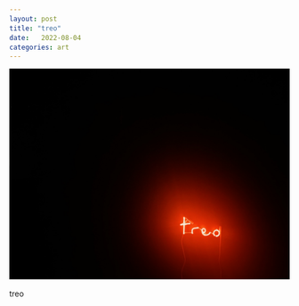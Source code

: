 ```yaml
---
layout: post
title: "treo"
date:   2022-08-04
categories: art
---
```


![treo](/img/arts/35FA8FE6-13EC-43A4-8A53-B81E3DBE8523.jpeg)

<span class='image-details'>
treo
</span>